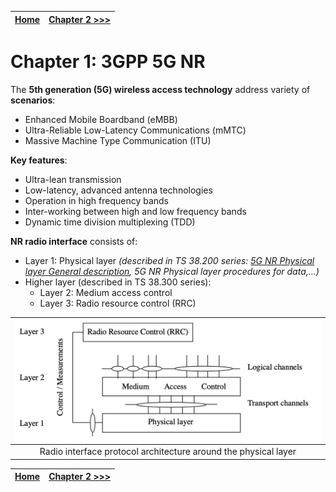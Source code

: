 |[Home](../README.md)|[Chapter 2 >>>](./Chapter2.md)|
|-|-|

# Chapter 1: 3GPP 5G NR
The **5th generation (5G) wireless access technology** address variety of **scenarios**:
- Enhanced Mobile Boardband (eMBB)
- Ultra-Reliable Low-Latency Communications (mMTC)
- Massive Machine Type Communication (ITU)

**Key features**:
- Ultra-lean transmission
- Low-latency, advanced antenna technologies
- Operation in high frequency bands
- Inter-working between high and low frequency bands
- Dynamic time division multiplexing (TDD)

**NR radio interface** consists of:
- Layer 1: Physical layer *(described in TS 38.200 series: [5G NR Physical layer General description](../Docs/5G%20NR%20Physical%20layer%20General%20description.pdf), 5G NR Physical layer procedures for data,...)*
- Higher layer (described in TS 38.300 series):
    - Layer 2: Medium access control
    - Layer 3: Radio resource control (RRC)

|![](../Imgs/Chapter1/Radio%20interface%20protocol%20architecture%20around%20the%20physical%20layer.png)|
|:-:|
|Radio interface protocol architecture around the physical layer|


|[Home](../README.md)|[Chapter 2 >>>](./Chapter2.md)|
|-|-|